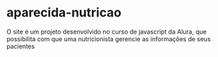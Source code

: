 # aparecida-nutricao
O site é um projeto desenvolvido no curso de javascript da Alura, que possibilita com que uma nutricionista gerencie as informações de seus pacientes
